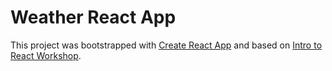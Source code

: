 # Weather React App

This project was bootstrapped with [Create React App](https://github.com/facebookincubator/create-react-app) and based on [Intro to React Workshop](https://vimeo.com/213710634).
